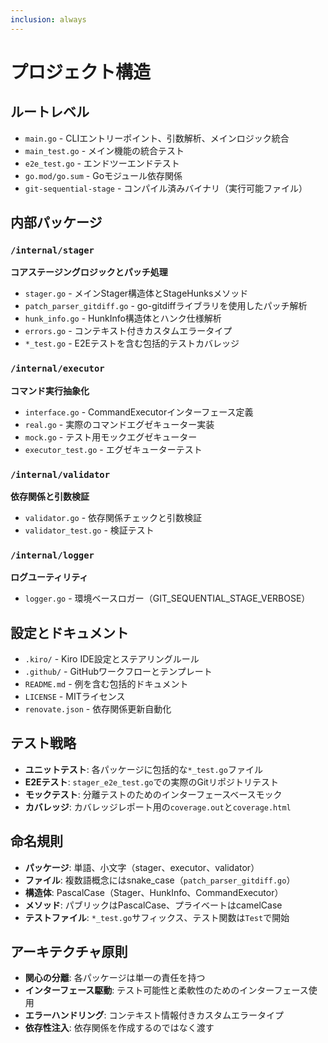 ```yaml
---
inclusion: always
---
```


# プロジェクト構造

## ルートレベル
- `main.go` - CLIエントリーポイント、引数解析、メインロジック統合
- `main_test.go` - メイン機能の統合テスト
- `e2e_test.go` - エンドツーエンドテスト
- `go.mod/go.sum` - Goモジュール依存関係
- `git-sequential-stage` - コンパイル済みバイナリ（実行可能ファイル）

## 内部パッケージ

### `/internal/stager`
**コアステージングロジックとパッチ処理**
- `stager.go` - メインStager構造体とStageHunksメソッド
- `patch_parser_gitdiff.go` - go-gitdiffライブラリを使用したパッチ解析
- `hunk_info.go` - HunkInfo構造体とハンク仕様解析
- `errors.go` - コンテキスト付きカスタムエラータイプ
- `*_test.go` - E2Eテストを含む包括的テストカバレッジ

### `/internal/executor`
**コマンド実行抽象化**
- `interface.go` - CommandExecutorインターフェース定義
- `real.go` - 実際のコマンドエグゼキューター実装
- `mock.go` - テスト用モックエグゼキューター
- `executor_test.go` - エグゼキューターテスト

### `/internal/validator`
**依存関係と引数検証**
- `validator.go` - 依存関係チェックと引数検証
- `validator_test.go` - 検証テスト

### `/internal/logger`
**ログユーティリティ**
- `logger.go` - 環境ベースロガー（GIT_SEQUENTIAL_STAGE_VERBOSE）

## 設定とドキュメント
- `.kiro/` - Kiro IDE設定とステアリングルール
- `.github/` - GitHubワークフローとテンプレート
- `README.md` - 例を含む包括的ドキュメント
- `LICENSE` - MITライセンス
- `renovate.json` - 依存関係更新自動化

## テスト戦略
- **ユニットテスト**: 各パッケージに包括的な`*_test.go`ファイル
- **E2Eテスト**: `stager_e2e_test.go`での実際のGitリポジトリテスト
- **モックテスト**: 分離テストのためのインターフェースベースモック
- **カバレッジ**: カバレッジレポート用の`coverage.out`と`coverage.html`

## 命名規則
- **パッケージ**: 単語、小文字（stager、executor、validator）
- **ファイル**: 複数語概念にはsnake_case（`patch_parser_gitdiff.go`）
- **構造体**: PascalCase（Stager、HunkInfo、CommandExecutor）
- **メソッド**: パブリックはPascalCase、プライベートはcamelCase
- **テストファイル**: `*_test.go`サフィックス、テスト関数は`Test`で開始

## アーキテクチャ原則
- **関心の分離**: 各パッケージは単一の責任を持つ
- **インターフェース駆動**: テスト可能性と柔軟性のためのインターフェース使用
- **エラーハンドリング**: コンテキスト情報付きカスタムエラータイプ
- **依存性注入**: 依存関係を作成するのではなく渡す